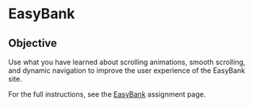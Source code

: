 # EasyBank

## Objective
Use what you have learned about scrolling animations, smooth scrolling, and dynamic navigation to improve the user experience of the EasyBank site. 

For the full instructions, see the [EasyBank](https://imdac.github.io/mtm6302/assignments/easybank.html) assignment page. 
